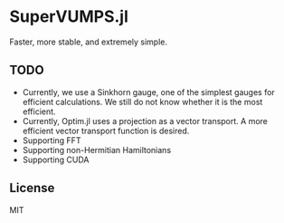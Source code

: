 # SuperVUMPS.jl

Faster, more stable, and extremely simple.

## TODO

* Currently, we use a Sinkhorn gauge, one of the simplest gauges for efficient calculations. We still do not know whether it is the most efficient.
* Currently, Optim.jl uses a projection as a vector transport. A more efficient vector transport function is desired.
* Supporting FFT
* Supporting non-Hermitian Hamiltonians
* Supporting CUDA

## License

MIT


